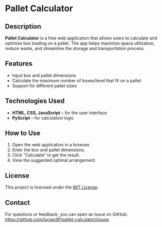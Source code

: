 # Pallet Calculator

## Description
**Pallet Calculator** is a free web application that allows users to calculate and optimize box loading on a pallet. The app helps maximize space utilization, reduce waste, and streamline the storage and transportation process.

## Features
- Input box and pallet dimensions
- Calculate the maximum number of boxes/level that fit on a pallet
- Support for different pallet sizes

## Technologies Used
- **HTML, CSS, JavaScript** – for the user interface
- **PyScript** – for calculation logic

## How to Use
1. Open the web application in a browser.
2. Enter the box and pallet dimensions.
3. Click "Calculate" to get the result.
4. View the suggested optimal arrangement.

## License
This project is licensed under the [MIT License](LICENSE).

## Contact
For questions or feedback, you can open an Issue on GitHub: https://github.com/lucianSP/pallet-calculator/issues

